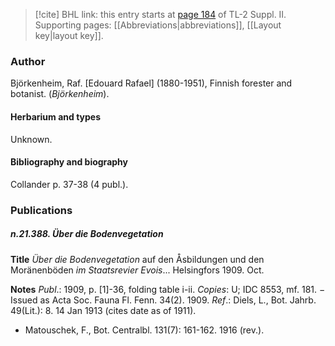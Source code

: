 > [!cite] BHL link: this entry starts at [page 184](https://www.biodiversitylibrary.org/item/103859#page/194/mode/1up) of TL-2 Suppl. II.
> Supporting pages: [[Abbreviations|abbreviations]], [[Layout key|layout key]].

### Author

Björkenheim, Raf. \[Edouard Rafael\] (1880-1951), Finnish forester and botanist. (*Björkenheim*).

#### Herbarium and types

Unknown.

#### Bibliography and biography

Collander p. 37-38 (4 publ.).

### Publications

##### n.21.388. Über die Bodenvegetation

**Title**
*Über die Bodenvegetation* auf den Åsbildungen und den Moränenböden *im Staatsrevier Evois*... Helsingfors 1909. Oct.

**Notes**
*Publ*.: 1909, p. \[1\]-36, folding table i-ii. *Copies*: U; IDC 8553, mf. 181. − Issued as Acta Soc. Fauna Fl. Fenn. 34(2). 1909.
*Ref*.: Diels, L., Bot. Jahrb. 49(Lit.): 8. 14 Jan 1913 (cites date as of 1911).
- Matouschek, F., Bot. Centralbl. 131(7): 161-162. 1916 (rev.).

